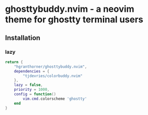 # ghosttybuddy.nvim - a neovim theme for ghostty terminal users

## Installation

### lazy
```lua
return {
	"hgranthorner/ghosttybuddy.nvim",
	dependencies = {
		"tjdevries/colorbuddy.nvim"
	},
	lazy = false,
	priority = 1000,
	config = function()
		vim.cmd.colorscheme 'ghostty'
	end
}
```

